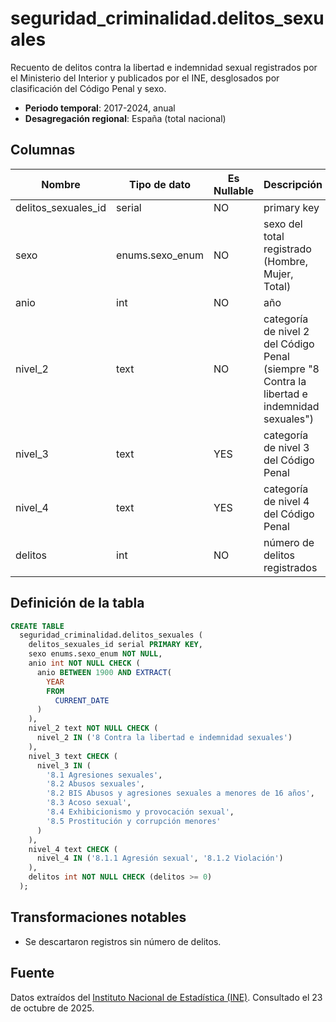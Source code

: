 # seguridad_criminalidad.delitos_sexuales

Recuento de delitos contra la libertad e indemnidad sexual registrados por el Ministerio del Interior y publicados por el INE, desglosados por clasificación del Código Penal y sexo.

- **Periodo temporal**: 2017-2024, anual
- **Desagregación regional**: España (total nacional)

## Columnas

| Nombre | Tipo de dato | Es Nullable | Descripción |
| --- | --- | --- | --- |
| delitos_sexuales_id | serial | NO | primary key |
| sexo | enums.sexo_enum | NO | sexo del total registrado (Hombre, Mujer, Total) |
| anio | int | NO | año |
| nivel_2 | text | NO | categoría de nivel 2 del Código Penal (siempre "8 Contra la libertad e indemnidad sexuales") |
| nivel_3 | text | YES | categoría de nivel 3 del Código Penal |
| nivel_4 | text | YES | categoría de nivel 4 del Código Penal |
| delitos | int | NO | número de delitos registrados |

## Definición de la tabla

```sql
CREATE TABLE
  seguridad_criminalidad.delitos_sexuales (
    delitos_sexuales_id serial PRIMARY KEY,
    sexo enums.sexo_enum NOT NULL,
    anio int NOT NULL CHECK (
      anio BETWEEN 1900 AND EXTRACT(
        YEAR
        FROM
          CURRENT_DATE
      )
    ),
    nivel_2 text NOT NULL CHECK (
      nivel_2 IN ('8 Contra la libertad e indemnidad sexuales')
    ),
    nivel_3 text CHECK (
      nivel_3 IN (
        '8.1 Agresiones sexuales',
        '8.2 Abusos sexuales',
        '8.2 BIS Abusos y agresiones sexuales a menores de 16 años',
        '8.3 Acoso sexual',
        '8.4 Exhibicionismo y provocación sexual',
        '8.5 Prostitución y corrupción menores'
      )
    ),
    nivel_4 text CHECK (
      nivel_4 IN ('8.1.1 Agresión sexual', '8.1.2 Violación')
    ),
    delitos int NOT NULL CHECK (delitos >= 0)
  );
```

## Transformaciones notables
- Se descartaron registros sin número de delitos.

## Fuente
Datos extraídos del <a href="https://www.ine.es/jaxiT3/Tabla.htm?t=28750" target="_blank">Instituto Nacional de Estadística (INE)</a>.
Consultado el 23 de octubre de 2025.
